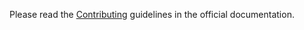 Please read the [Contributing](https://esmerald.dymmond.com/contributing/)
guidelines in the official documentation.
